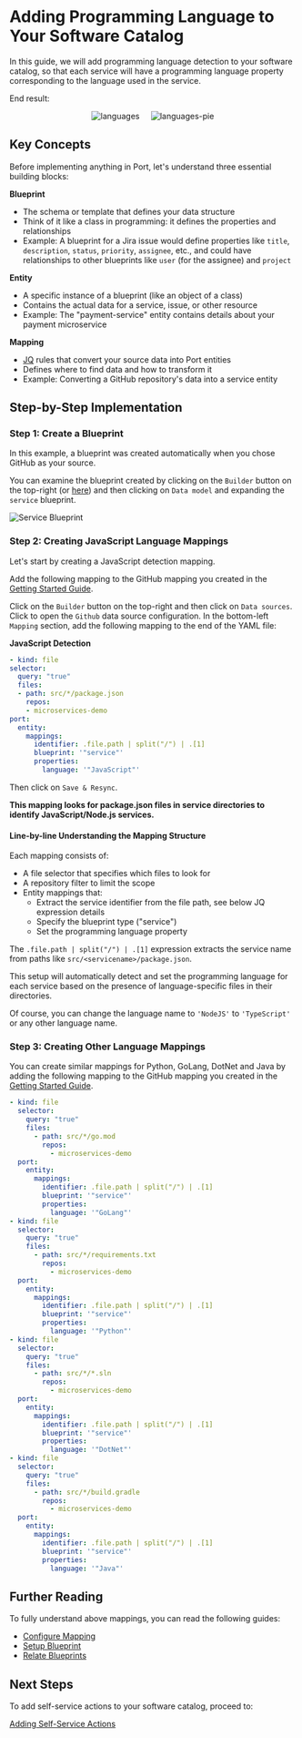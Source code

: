 # Adding Programming Language to Your Software Catalog

In this guide, we will add programming language detection to your software catalog, so that each service will have a programming language property corresponding to the language used in the service.

End result:

<div style="display: flex; gap: 20px; align-items: center; justify-content: center;">
    <img src="./docs/assets/languages.png" alt="languages" style="max-width: 48%; height: auto; object-fit: contain;">
    <img src="./docs/assets/languages-2.png" alt="languages-pie" style="max-width: 48%; height: auto; object-fit: contain;">
</div>

## Key Concepts

Before implementing anything in Port, let's understand three essential building blocks:

**Blueprint**

- The schema or template that defines your data structure
- Think of it like a class in programming: it defines the properties and relationships
- Example: A blueprint for a Jira issue would define properties
  like `title`, `description`, `status`, `priority`, `assignee`,
  etc., and could have relationships to other blueprints like `user`
  (for the assignee) and `project`

**Entity**

- A specific instance of a blueprint (like an object of a class)
- Contains the actual data for a service, issue, or other resource
- Example: The "payment-service" entity contains details about your payment microservice

**Mapping**

- [JQ](https://jq.getport.io) rules that convert your source data into Port entities
- Defines where to find data and how to transform it
- Example: Converting a GitHub repository's data into a service entity

## Step-by-Step Implementation

### Step 1: Create a Blueprint

In this example, a blueprint was created automatically when you chose GitHub as your source.

You can examine the blueprint created by clicking on the `Builder` button on the top-right (or [here](https://app.getport.io/settings/data-model)) and then clicking on `Data model` and expanding the `service` blueprint.

![Service Blueprint](./docs/assets/data-model.png)

### Step 2: Creating JavaScript Language Mappings

Let's start by creating a JavaScript detection mapping.

Add the following mapping to the GitHub mapping you created in the [Getting Started Guide](GETTING-STARTED.md).

Click on the `Builder` button on the top-right and then click on `Data sources`. Click to open the `Github` data source configuration.
In the bottom-left `Mapping` section, add the following mapping to the end of the YAML file:

**JavaScript Detection**

```yaml
- kind: file
selector:
  query: "true"
  files:
  - path: src/*/package.json
    repos:
    - microservices-demo
port:
  entity:
    mappings:
      identifier: .file.path | split("/") | .[1]
      blueprint: '"service"'
      properties:
        language: '"JavaScript"'
```

Then click on `Save & Resync`.

**This mapping looks for package.json files in service directories to identify JavaScript/Node.js services.**

#### Line-by-line Understanding the Mapping Structure

Each mapping consists of:

- A file selector that specifies which files to look for
- A repository filter to limit the scope
- Entity mappings that:
  - Extract the service identifier from the file path, see below JQ expression details
  - Specify the blueprint type ("service")
  - Set the programming language property

The `.file.path | split("/") | .[1]` expression extracts the service name from paths like `src/<servicename>/package.json`.

This setup will automatically detect and set the programming language for each service based on the presence of language-specific files in their directories.

Of course, you can change the language name to `'NodeJS'` to `'TypeScript'` or any other language name.

### Step 3: Creating Other Language Mappings

You can create similar mappings for Python, GoLang, DotNet and Java by adding the following mapping to the GitHub mapping you created in the [Getting Started Guide](GETTING-STARTED.md).

```yaml
- kind: file
  selector:
    query: "true"
    files:
      - path: src/*/go.mod
        repos:
          - microservices-demo
  port:
    entity:
      mappings:
        identifier: .file.path | split("/") | .[1]
        blueprint: '"service"'
        properties:
          language: '"GoLang"'
- kind: file
  selector:
    query: "true"
    files:
      - path: src/*/requirements.txt
        repos:
          - microservices-demo
  port:
    entity:
      mappings:
        identifier: .file.path | split("/") | .[1]
        blueprint: '"service"'
        properties:
          language: '"Python"'
- kind: file
  selector:
    query: "true"
    files:
      - path: src/*/*.sln
        repos:
          - microservices-demo
  port:
    entity:
      mappings:
        identifier: .file.path | split("/") | .[1]
        blueprint: '"service"'
        properties:
          language: '"DotNet"'
- kind: file
  selector:
    query: "true"
    files:
      - path: src/*/build.gradle
        repos:
          - microservices-demo
  port:
    entity:
      mappings:
        identifier: .file.path | split("/") | .[1]
        blueprint: '"service"'
        properties:
          language: '"Java"'
```

## Further Reading

To fully understand above mappings, you can read the following guides:

- [Configure Mapping](https://docs.getport.io/build-your-software-catalog/customize-integrations/configure-mapping/)
- [Setup Blueprint](https://docs.getport.io/build-your-software-catalog/customize-integrations/configure-data-model/setup-blueprint/)
- [Relate Blueprints](https://docs.getport.io/build-your-software-catalog/customize-integrations/configure-data-model/relate-blueprints/)

## Next Steps

To add self-service actions to your software catalog, proceed to:

[Adding Self-Service Actions](SELF-SERVICE-ACTIONS.md)
